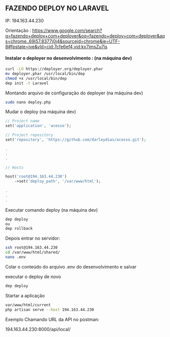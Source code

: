 ## FAZENDO DEPLOY NO LARAVEL

IP: 194.163.44.230

Orientação : 
https://www.google.com/search?q=fazendo+deploy+com+deployer&oq=fazendo+deploy+com+deployer&aqs=chrome..69i57.8377j0j4&sourceid=chrome&ie=UTF-8#fpstate=ive&vld=cid:7cfe6ef4,vid:kx7imsZu7is

####  Instalar o deployer no desenvolvimento  : (na máquina  dev)

~~~bash
curl -LO https://deployer.org/deployer.phar
mv deployer.phar /usr/local/bin/dep
chmod +x /usr/local/bin/dep
dep init -t Laravel
~~~
Montando arquivo de configuração do deployer (na máquina  dev)
~~~bash
sudo nano deploy.php
~~~
Mudar o deploy (na máquina  dev)
~~~php
// Project name
set('application', 'acesso');

// Project repository
set('repository', 'https://github.com/darleydias/acesso.git');

.
.
.

// Hosts

host('root@194.163.44.230')
    ->set('deploy_path', '/var/www/html');    
    
.
.
.
~~~

Executar comando  deploy (na máquina  dev)
~~~bash
dep deploy
ou
dep rollback
~~~
Depois entrar no servidor:
~~~bash
ssh root@194.163.44.230 
cd /var/www/html/shared/
nano .env
~~~
Colar o conteúdo do arquivo .env do desenvolvimento  e salvar

executar o deploy de novo

~~~bash
dep deploy
~~~
Startar a aplicação 

~~~bash
var/www/html/current
php artisan serve --host 194.163.44.230
~~~
Exemplo Chamando URL da API no postman:

194.163.44.230:8000/api/local/


